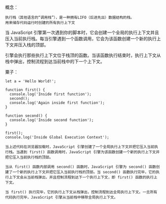 概念：

    执行栈（其他语言的“调用栈”），是一种拥有LIFO（后进先出）数据结构的栈。
    用来储存代码运行时创建的所有执行上下文

当 JavaScript 引擎第一次遇到你的脚本时，它会创建一个全局的执行上下文并且压入当前执行栈。每当引擎遇到一个函数调用，它会为该函数创建一个新的执行上下文并压入栈的顶部。


引擎会执行那些执行上下文位于栈顶的函数。当该函数执行结束时，执行上下文从栈中弹出，控制流程到达当前栈中的下一个上下文。

粟子：

    let a = 'Hello World!';

    function first() {
      console.log('Inside first function');
      second();
      console.log('Again inside first function');
    }

    function second() {
      console.log('Inside second function');
    }

    first();
    console.log('Inside Global Execution Context');

    当上述代码在浏览器加载时，JavaScript 引擎创建了一个全局执行上下文并把它压入当前执行栈。当遇到 first() 函数调用时，JavaScript 引擎为该函数创建一个新的执行上下文并把它压入当前执行栈的顶部。

    当从 first() 函数内部调用 second() 函数时，JavaScript 引擎为 second() 函数创建了一个新的执行上下文并把它压入当前执行栈的顶部。当 second() 函数执行完毕，它的执行上下文会从当前栈弹出，并且控制流程到达下一个执行上下文，即 first() 函数的执行上下文。

    当 first() 执行完毕，它的执行上下文从栈弹出，控制流程到达全局执行上下文。一旦所有代码执行完毕，JavaScript 引擎从当前栈中移除全局执行上下文。